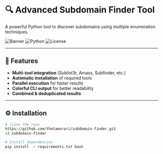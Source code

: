 # 🔍 Advanced Subdomain Finder Tool

A powerful Python tool to discover subdomains using multiple enumeration techniques.

![Banner](https://img.shields.io/badge/Subdomain-Finder-brightgreen)
![Python](https://img.shields.io/badge/Python-3.6%2B-blue)
![License](https://img.shields.io/badge/License-MIT-orange)

---

## 🚀 **Features**
- **Multi-tool integration** (Sublist3r, Amass, Subfinder, etc.)
- **Automatic installation** of required tools
- **Parallel execution** for faster results
- **Colorful CLI output** for better readability
- **Combined & deduplicated results**

---

## ⚙️ **Installation**
```bash
# Clone the repo
https://github.com/thotamurari/subdomain-finder.git
cd subdomain-finder

# Install dependencies
pip install -r requirements.txt bash

